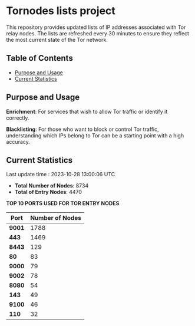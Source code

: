 # Tornodes lists project

This repository provides updated lists of IP addresses associated with Tor relay nodes. The lists are refreshed every 30 minutes to ensure they reflect the most current state of the Tor network.

## Table of Contents

- [Purpose and Usage](#purpose-and-usage)
- [Current Statistics](#current-statistics)


## Purpose and Usage

**Enrichment**: For services that wish to allow Tor traffic or identify it correctly.

**Blacklisting**: For those who want to block or control Tor traffic, understanding which IPs belong to Tor can be a starting point with a high accuracy.

## Current Statistics

Last update time : 2023-10-28 13:00:06 UTC

- **Total Number of Nodes**: 8734
- **Total of Entry Nodes**: 4470

**TOP 10 PORTS USED FOR TOR ENTRY NODES**

| **Port** | **Number of Nodes** |
|------|-----------------|
| **9001**   | 1788  |
| **443**   | 1469  |
| **8443**   | 129  |
| **80**   | 83  |
| **9000**   | 79  |
| **9002**   | 78  |
| **8080**   | 54  |
| **143**   | 49  |
| **9100**   | 46  |
| **110**   | 32  |

